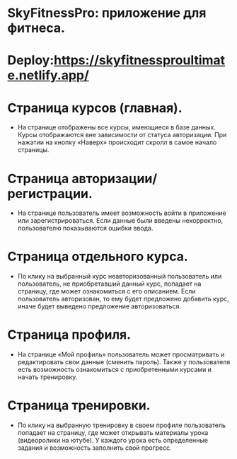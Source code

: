 # SkyFitnessPro: приложение для фитнеса.

# Deploy:https://skyfitnessproultimate.netlify.app/

# Страница курсов (главная).

- На странице отображены все курсы, имеющиеся в базе данных. Курсы отображаются вне зависимости от статуса авторизации. При нажатии на кнопку «Наверх» происходит скролл в самое начало страницы.

# Страница авторизации/регистрации.

- На странице пользователь имеет возможность войти в приложение или зарегистрироваться. Если данные были введены некорректно, пользователю показываются ошибки ввода.

# Страница отдельного курса.

- По клику на выбранный курс неавторизованный пользователь или пользователь, не приобретавший данный курс, попадает на страницу, где может ознакомиться с его описанием. Если пользователь авторизован, то ему будет предложено добавить курс, иначе будет выведено предложение авторизоваться.

# Страница профиля.

- На странице «Мой профиль» пользователь может просматривать и редактировать свои данные (сменить пароль). Также у пользователя есть возможность ознакомиться с приобретенными курсами и начать тренировку.

# Страница тренировки.

- По клику на выбранную тренировку в своем профиле пользователь попадает на страницу, где может открывать материалы урока (видеоролики на ютубе). У каждого урока есть определенные задания и возможность заполнить свой прогресс.
